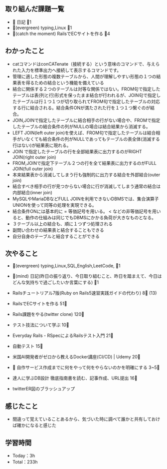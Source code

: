 
## 取り組んだ課題一覧

- :memo: 日記 :tomato:1
- :deciduous_tree:(evergreen) typing,Linux :tomato:1
- :stars:(catch the moment) RailsでECサイトを作る :tomato:4

## わかったこと

- catコマンドはconCATenate（接続する）という意味のコマンドで、与えられた入力を標準出力へ接続して表示するコマンドです。
- 管理に適した形態の複数テーブルから、人間が理解しやすい形態の１つの結果表を得るための結合という機能を備えている
- 結合に関係する２つのテーブルは対等な関係ではない。FROM句で指定したテーブルは表(列と行)形式を保ったまま結合が行われるが、JOIN句で指定したテーブルは行１つ１つが切り取られてFROM句で指定したテーブルの対応する行に結合される。結合条件ONが満たされた行を１つ１つ繋ぐのが結合。
- JOIN,JOINで指定したテーブルに結合相手の行がない場合や、FROMで指定したテーブルの結合条件の列がNULLの場合は結合結果から消滅する。
- LEFT JOIN(left outer join)を使えば、FROM句で指定したテーブルは結合相手がいなくても結合条件の列がNULLであってもテーブルの表全体(消滅する行はない)が結果表に現れる。
- JOIN で指定したテーブルの行を全部結果表に出力するのがRIGHT JOIN(right outer join)
- FROM,JOINで指定下テーブル２つの行を全て結果表に出力するのがFULL JOIN(full outer join)
- 本来結果表から消滅してしまう行も強制的に出力する結合を外部結合(outer join)
- 結合すべき相手の行が見つからない場合に行が消滅してしまう通常の結合は内部結合(inner join)
- MySQLやMariaDBなどFULL JOINを利用できないDBMSでは、集合演算子UNIONを使って同等の処理を実現できる。
- 結合条件ONには基本的に = 等価記号を用いる。 < などの非等価記号を用いると、動作の仕組みは同じでもDBMSにかかる負荷が大きなものとなる。
- ３テーブル以上の結合も、順に１つずつ処理される
- 副問い合わせの結果表と結合することもできる
- 自分自身のテーブルと結合することができる

## 次やること

- :deciduous_tree:(evergreen) typing,Linux,SQL,English,LeetCode, :tomato:1
- :memo:(mind) 日記(昨日の振り返り、今日取り組むこと、昨日を踏まえて、今日はどんな気持ちで過ごしたいか言葉にする) :tomato:1

- Railsチュートリアル7版(Ruby on Rails5速習実践ガイドの代わり) 8:tomato: (13)
- RailsでECサイトを作る 51:tomato:
- Rails課題をやる(twitter clone) 120:tomato:
- テスト技法について学ぶ 10:tomato:
- Everyday Rails - RSpecによるRailsテスト入門 21:tomato:
- 自動テスト 15:tomato:
- 米国AI開発者がゼロから教えるDocker講座(CI/CD) | Udemy 20:tomato:
- :compass: 自作サービス作成までに何をやって何をやらないのかを明確にする 3~5:tomato:

- 達人に学ぶDB設計 徹底指南書を読む、記事作成、URL提出 16:tomato:
- twitterER図のブラッシュアップ

## 感じたこと

- 間違って覚えていることあるから、気づいた時に調べて誰かと共有しておけば確かになると感じた

## 学習時間

- Today：3h
- Total：233h
